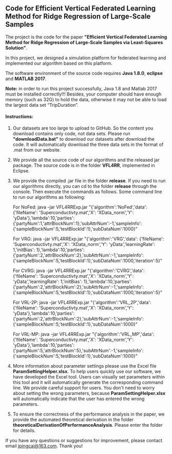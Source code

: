 
## Code for Efficient Vertical Federated Learning Method for Ridge Regression of Large-Scale Samples

The project is the code for the paper **"Efficient Vertical Federated Learning Method for Ridge Regression of Large-Scale Samples via Least-Squares Solution"**.

In this project, we designed a simulation platform for federated learning and implemented our algorithm based on this platform.

The software environment of the source code requires **Java 1.8.0**, **eclipse** and **MATLAB 2017**.

**Note:** in order to run this project successfully, Java 1.8 and Matlab 2017 must be installed correctly!!! Besides, your computer should have enough memory (such as 32G) to hold the data, otherwise it may not be able to load the largest data set “TripDuration”.



#### Instructions:

1. Our datasets are too large to upload to GitHub. So the content you download contains only code, not data sets. Please run **"downloadData.bat"** to download our datasets after download the code. It will automatically download the three data sets in the format of .mat from our website.

2. We provide all the source code of our algorithms and the released jar package. The source code is in the folder **VFL4RR**, implemented in Eclipse.

3. We provide the compiled .jar file in the folder **release**. If you need to run our algorithms directly, you can cd to the folder **release** through the console. Then execute the commands as follows. Some command line to run our algorithms as following:

    For NoFed:
    java -jar VFL4RRExp.jar "{'algorithm':'NoFed','data': {'fileName': 'Superconductivty.mat','X': 'XData_norm','Y': 'yData'},'lambda':10,'parties': {'partyNum':1,'attrBlockNum':1},'subAttrNum':-1,'sampleInfo': {'sampleBlockNum':5,'testBlockId':1},'subDataNum':1000}"

    For VRG:
    java -jar VFL4RRExp.jar "{'algorithm':'VRG','data': {'fileName': 'Superconductivty.mat','X': 'XData_norm','Y': 'yData','learningRate': 1,'initBias': 1},'lambda':10,'parties': {'partyNum':2,'attrBlockNum':2},'subAttrNum':-1,'sampleInfo': {'sampleBlockNum':5,'testBlockId':1},'subDataNum':1000,'iteration':5}"

    For CVRG:
    java -jar VFL4RRExp.jar "{'algorithm':'CVRG','data': {'fileName': 'Superconductivty.mat','X': 'XData_norm','Y': 'yData','learningRate': 1,'initBias': 1},'lambda':10,'parties': {'partyNum':2,'attrBlockNum':2},'subAttrNum':-1,'sampleInfo': {'sampleBlockNum':5,'testBlockId':1},'subDataNum':1000,'iteration':5}"

    For VRL-2P:
    java -jar VFL4RRExp.jar "{'algorithm':'VRL_2P','data': {'fileName': 'Superconductivty.mat','X': 'XData_norm','Y': 'yData'},'lambda':10,'parties': {'partyNum':2,'attrBlockNum':2},'subAttrNum':-1,'sampleInfo': {'sampleBlockNum':5,'testBlockId':1},'subDataNum':1000}"

    For VRL-MP:
    java -jar VFL4RRExp.jar "{'algorithm':'VRL_MP','data': {'fileName': 'Superconductivty.mat','X': 'XData_norm','Y': 'yData'},'lambda':10,'parties': {'partyNum':5,'attrBlockNum':5},'subAttrNum':-1,'sampleInfo': {'sampleBlockNum':5,'testBlockId':1},'subDataNum':1000}"

4. More information about parameter settings please use the Excel file **ParamSettingHelper.xlsx**. To help users quickly use our software, we have developed the Excel tool. Users can visually set parameters within this tool and it will automatically generate the corresponding command line. We provide careful support for users. You don't need to worry about setting the wrong parameters, because **ParamSettingHelper.xlsx** will automatically indicate that the user has entered the wrong parameters.

5. To ensure the correctness of the performance analysis in the paper, we provide the automated theoretical derivation in the folder **theoreticalDerivationOfPerformanceAnalysis**. Please enter the folder for details.

If you have any questions or suggestions for improvement, please contact email jpingcai@163.com. Thank you!
